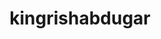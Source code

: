 ---
title: kingrishabdugar
github: https://github.com/kingrishabdugar
mode: light
transition: 3s
archetype:
- Little Bit of Everything
---
